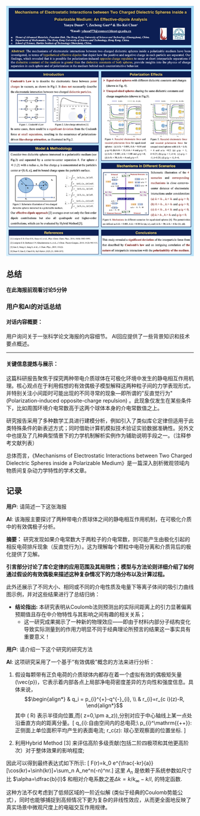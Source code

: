 ![Poster Image](poster.png)

## 总结

**在此海报前观看讨论5分钟**

### 用户和AI的对话总结

#### 对话内容概要：
用户询问关于一张科学论文海报的内容细节。
AI回应提供了一些背景知识和技术要点概述。

---

#### 关键信息提炼与展示：

这篇科研报告聚焦于探究两种带电介质球体在可极化环境中发生的静电相互作用机理。核心观点在于利用假想的有效偶极子模型解释这两种粒子间的力学表现形式，并特别关注小间距时可能出现的不同寻常的现象—即所谓的"反直觉行为"(Polarization-induced opposite-charge repulsion) 。此现象仅发生在某些条件下，比如周围环境介电常数高于这两个球体本身的介电常数值之上。

研究报告采用了多种数学工具进行建模分析，例如引入了类似库仑定律但适用于此类特殊条件的新表述方式；同时借助计算机模拟技术验证实验数据准确性。另外文中也提及了几种典型情景下的力学机制解析实例作为辅助说明手段之一。（注释参考文献列表）

总体而言，《Mechanisms of Electrostatic Interactions between Two Charged Dielectric Spheres inside a Polarizable Medium》是一篇深入剖析微观领域内物质间复杂动力学特性的学术文章。

## 记录

**用户**: 请简述一下这张海报

**AI**: 该海报主要探讨了两种带电介质球体之间的静电相互作用机制，在可极化介质中的有效偶极子分析。

**摘要：**
研究发现如果介电常数大于两粒子的介电常数，则可能产生由极化引起的相反电荷排斥现象（反直觉行为）。这为理解每个颗粒中电荷分离和介质背后的极化提供了见解。
  
**引言部分讨论了库仑定律的应用范围及其局限性；模型与方法论则详细介绍了如何通过假设的有效偶极来描述这种复杂情况下的力场分布以及计算过程。**

此外还展示了不同大小、相同或不同的介电性质及电量下等离子体间的吸引力曲线图示例，并对这些结果进行了总结归纳：
- **结论指出:** 本研究表明从Coulomb法则预测出的实际间距离上的引力显著偏离预期值且存在中介物特性与其影响之间有趣的相关关系；
   - 这一研究成果揭示了一种新的物理效应——即由于材料内部分子结构变化导致实际测量到的作用力明显不同于经典理论所预言的结果这一事实具有重要意义！

**用户**: 请介绍一下这个研究的研究方法

**AI**: 这项研究采用了一个基于“有效偶极”概念的方法来进行分析：

1. 假设每颗带有正负电荷的介质球体内都存在着一个虚拟有效的偶极矩矢量 \(\vec{p}\)，它表示着内部各点上局部净电荷密度差异的方向性和强度信息。具体来说，
    $$\begin{align*}
        & q_i = p_{i}^{+}-q^{-}_{i}, \\
        & r_{i}=r_{c i}(z)-R,
    	\end{align*}$$
其中 \( R\) 表示半径向位置,而\( z=0,\pm a_z)\),分别对应于中心轴线上某一点处沿垂直方向的距离分量。\[ 
	q_{i}:自由空间内的总电荷;\\
	p_{i}^\mathrm{{++}}: 正侧面上单位面积平均产生的表面电流;
	r_c(z): 球心至观察面的位置坐标.
]

2. 利用Hybrid Method [3] 来评估高阶多级贡献(包括二阶四极项和其他更高阶次）对于整体效果的影响程度;

因此可以得到最终表达式如下所示:
\[ F(r)=k_0 e^{\frac{-kr}{a}}[\cos(kr)+\sinh(kr)]+\sum_n A_ne^n(-n)^nr.\]
这里 $A_n$ 是依赖于系统参数如尺寸比 $\alpha=\dfrac{b}{l}$ 和相对介电系数之差$\Delta k=k/k_\infty-k/l$, 的特定函数.

这种方法不仅考虑到了低频区域的一阶近似解 (类似于经典的Coulomb势能公式），同时也能够捕捉到高频情况下更为复杂的非线性效应，从而更全面地反映了真实场景中微观尺度上的电磁交互作用规律。

